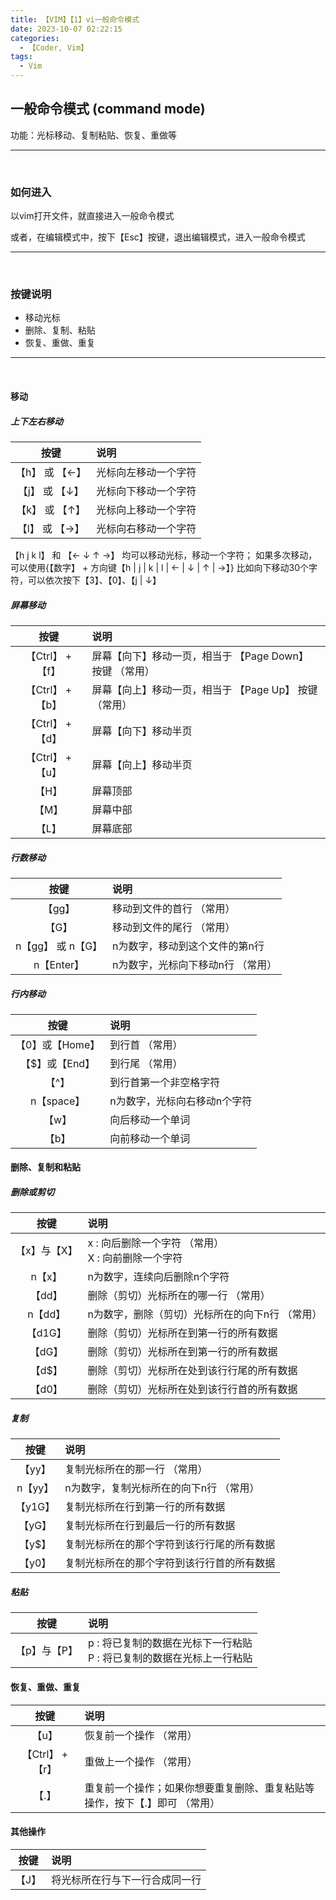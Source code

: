```yaml
---
title: 【VIM】【1】vi一般命令模式
date: 2023-10-07 02:22:15
categories:
  - 【Coder, Vim】
tags:
  - Vim
---
```


## 一般命令模式 (command mode)

功能：光标移动、复制粘贴、恢复、重做等

<hr>
<br>

### 如何进入
以vim打开文件，就直接进入一般命令模式

或者，在编辑模式中，按下【Esc】按键，退出编辑模式，进入一般命令模式

<hr>
<br>

### 按键说明
- 移动光标
- 删除、复制、粘贴
- 恢复、重做、重复

<hr>
<br>

#### 移动

##### 上下左右移动

|    按键     | 说明              |
|:---------:|:-----------------|
| 【h】 或 【←】 | 光标向左移动一个字符 |
| 【j】 或 【↓】 | 光标向下移动一个字符 |
| 【k】 或 【↑】 | 光标向上移动一个字符 |
| 【l】 或 【→】 | 光标向右移动一个字符 |

【h j k l】 和 【← ↓ ↑ →】 均可以移动光标，移动一个字符；
如果多次移动，可以使用{【数字】 + 方向键【h | j | k | l | ← | ↓ | ↑ | →】}
比如向下移动30个字符，可以依次按下【3】、【0】、【j | ↓】

##### 屏幕移动

|      按键      | 说明                                 |
|:------------:|:-----------------------------------|
| 【Ctrl】 + 【f】 | 屏幕【向下】移动一页，相当于 【Page Down】 按键 （常用） |
| 【Ctrl】 + 【b】 | 屏幕【向上】移动一页，相当于 【Page Up】 按键 （常用）   |
| 【Ctrl】 + 【d】 | 屏幕【向下】移动半页                         |
| 【Ctrl】 + 【u】 | 屏幕【向上】移动半页                         |
|     【H】      | 屏幕顶部                               |
|     【M】      | 屏幕中部                               |
|     【L】      | 屏幕底部                               |

##### 行数移动

|      按键      | 说明                 |
|:------------:|:-------------------|
|     【gg】     | 移动到文件的首行 （常用）      |
|     【G】      | 移动到文件的尾行 （常用）      |
| n【gg】 或 n【G】 | n为数字，移动到这个文件的第n行   |
|   n【Enter】   | n为数字，光标向下移动n行 （常用） |

##### 行内移动

|     按键     | 说明              |
|:----------:|:----------------|
| 【0】或【Home】 | 到行首 （常用）        |
| 【$】或【End】  | 到行尾 （常用）        |
|    【^】     | 到行首第一个非空格字符     |
|  n【space】  | n为数字，光标向右移动n个字符 |
|    【w】     | 向后移动一个单词        |
|    【b】     | 向前移动一个单词        |


#### 删除、复制和粘贴

##### 删除或剪切

|   按键    | 说明                                  |
|:-------:|:------------------------------------|
| 【x】与【X】 | x : 向后删除一个字符 （常用）<br/> X : 向前删除一个字符 |
|  n【x】   | n为数字，连续向后删除n个字符                     |
|  【dd】   | 删除（剪切）光标所在的哪一行 （常用）                 |
|  n【dd】  | n为数字，删除（剪切）光标所在的向下n行 （常用）           |
|  【d1G】  | 删除（剪切）光标所在到第一行的所有数据                 |
|  【dG】   | 删除（剪切）光标所在到第一行的所有数据                 |
|  【d$】   | 删除（剪切）光标所在处到该行行尾的所有数据               |
|  【d0】   | 删除（剪切）光标所在处到该行行首的所有数据               |

##### 复制

|  按键   | 说明                     |
|:-----:|:-----------------------|
| 【yy】  | 复制光标所在的那一行 （常用）        |
| n【yy】 | n为数字，复制光标所在的向下n行 （常用）  |
| 【y1G】 | 复制光标所在行到第一行的所有数据       |
| 【yG】  | 复制光标所在行到最后一行的所有数据      |
| 【y$】  | 复制光标所在的那个字符到该行行尾的所有数据  |
| 【y0】  | 复制光标所在的那个字符到该行行首的所有数据  |


##### 粘贴

|   按键    | 说明                                           |
|:-------:|:---------------------------------------------|
| 【p】与【P】 | p : 将已复制的数据在光标下一行粘贴<br/> P : 将已复制的数据在光标上一行粘贴 |



#### 恢复、重做、重复

|      按键      | 说明                                     |
|:------------:|:---------------------------------------|
|     【u】      | 恢复前一个操作 （常用）                           |
| 【Ctrl】 + 【r】 | 重做上一个操作 （常用）                           |
|     【.】      | 重复前一个操作；如果你想要重复删除、重复粘贴等操作，按下【.】即可 （常用） |

#### 其他操作

|      按键      | 说明              |
|:------------:|:----------------|
|     【J】      | 将光标所在行与下一行合成同一行 |